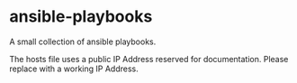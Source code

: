 # ansible-playbooks
A small collection of ansible playbooks.

The hosts file uses a public IP Address reserved for documentation. Please replace with a working IP Address.